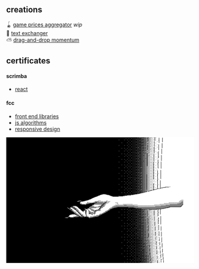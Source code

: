 ## creations

🪀 [game prices aggregator](https://chipper-froyo-bd2665.netlify.app/) *wip*  
📒 [text exchanger](https://lt-text-exchanger.herokuapp.com/)  
⛅ [drag-and-drop momentum](https://lt-momentum-clone.netlify.app/)  

## certificates

#### scrimba

- [react](https://scrimba.com/certificate/uqREz7U9/greact)  

#### fcc

- [front end libraries](https://www.freecodecamp.org/certification/altsep/front-end-development-libraries) 
- [js algorithms](https://www.freecodecamp.org/certification/altsep/javascript-algorithms-and-data-structures) 
- [responsive design](https://www.freecodecamp.org/certification/altsep/responsive-web-design)  

[![(c) unomoralez](unomoralez-beckon.gif)](http://altsep.vercel.app/)

